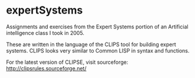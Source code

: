 # expertSystems
Assignments and exercises from the Expert Systems portion of an Artificial intelligence class I took in 2005.


These are written in the language of the CLIPS tool for building expert systems. CLIPS looks very similar to Common LISP in syntax and functions.

For the latest version of CLIPSE, visit sourceforge: http://clipsrules.sourceforge.net/
